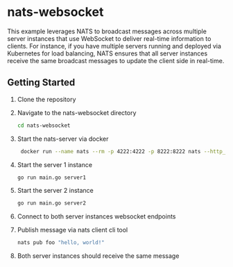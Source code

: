 # nats-websocket

This example leverages NATS to broadcast messages across multiple server instances that use WebSocket to deliver real-time information to clients. For instance, if you have multiple servers running and deployed via Kubernetes for load balancing, NATS ensures that all server instances receive the same broadcast messages to update the client side in real-time.

## Getting Started

1. Clone the repository
2. Navigate to the nats-websocket directory

    ```sh
    cd nats-websocket
    ```

3. Start the nats-server via docker

   ```sh
    docker run --name nats --rm -p 4222:4222 -p 8222:8222 nats --http_port 8222
   ```

4. Start the server 1 instance

    ```sh
    go run main.go server1
    ```

5. Start the server 2 instance

    ```sh
    go run main.go server2
    ```

6. Connect to both server instances websocket endpoints
7. Publish message via nats client cli tool

   ```sh
   nats pub foo "hello, world!"
   ```

8. Both server instances should receive the same message

